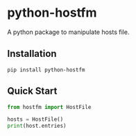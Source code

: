 # python-hostfm

A python package to manipulate hosts file.


## Installation
```
pip install python-hostfm
```

## Quick Start

```python
from hostfm import HostFile

hosts = HostFile()
print(host.entries)

```